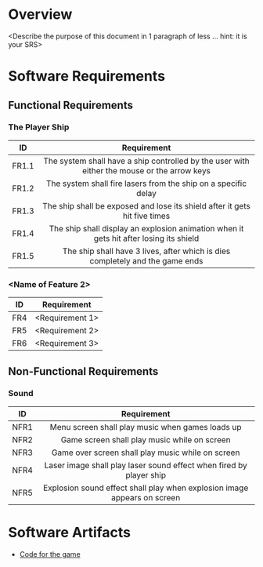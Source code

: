 
# Overview

<Describe the purpose of this document in 1 paragraph of less … hint: it is
your SRS>

# Software Requirements

<Describe the structure of this section>

## Functional Requirements

### The Player Ship

| ID  | Requirement     | 
| :-------------: | :----------: | 
| FR1.1 | The system shall have a ship controlled by the user with either the mouse or the arrow keys | 
| FR1.2 | The system shall fire lasers from the ship on a specific delay | 
| FR1.3 | The ship shall be exposed and lose its shield after it gets hit five times |
| FR1.4 | The ship shall display an explosion animation when it gets hit after losing its shield |
| FR1.5 | The ship shall have 3 lives, after which is dies completely and the game ends |

### <Name of Feature 2>

| ID  | Requirement     | 
| :-------------: | :----------: |
| FR4 | <Requirement 1> | 
| FR5 | <Requirement 2> | 
| FR6 | <Requirement 3> | 

## Non-Functional Requirements

### Sound 

| ID  | Requirement     | 
| :-------------: | :----------: | 
| NFR1 | Menu screen shall play music when games loads up | 
| NFR2 | Game screen shall play music while on screen |
| NFR3 | Game over screen shall play music while on screen |
| NFR4 | Laser image shall play laser sound effect when fired by player ship |
| NFR5 | Explosion sound effect shall play when explosion image appears on screen |
 

# Software Artifacts

<Describe the purpose of this section>

* [Code for the game](https://github.com/MShumaker24/GVSU-CIS350-TeamRetro/tree/master/Game/core/src/teamretro/game)

